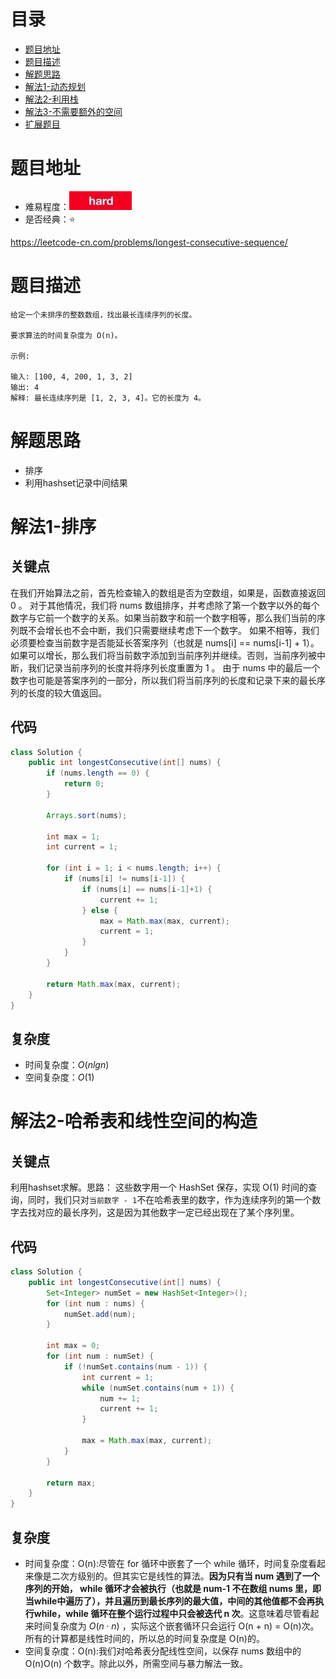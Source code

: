 # 目录
* [题目地址](#题目地址)
* [题目描述](#题目描述)
* [解题思路](#解题思路)
* [解法1-动态规划](#解法1-动态规划)
* [解法2-利用栈](#解法2-利用栈)
* [解法3-不需要额外的空间](#解法3-不需要额外的空间)
* [扩展题目](#扩展题目)


# 题目地址
- 难易程度：![hard.jpg](../../.images/hard.jpg)
- 是否经典：⭐️

https://leetcode-cn.com/problems/longest-consecutive-sequence/

# 题目描述
```
给定一个未排序的整数数组，找出最长连续序列的长度。

要求算法的时间复杂度为 O(n)。

示例:

输入: [100, 4, 200, 1, 3, 2]
输出: 4
解释: 最长连续序列是 [1, 2, 3, 4]。它的长度为 4。
```


# 解题思路
- 排序
- 利用hashset记录中间结果


# 解法1-排序
## 关键点
在我们开始算法之前，首先检查输入的数组是否为空数组，如果是，函数直接返回 0 。
对于其他情况，我们将 nums 数组排序，并考虑除了第一个数字以外的每个数字与它前一个数字的关系。如果当前数字和前一个数字相等，那么我们当前的序列既不会增长也不会中断，我们只需要继续考虑下一个数字。
如果不相等，我们必须要检查当前数字是否能延长答案序列（也就是 nums[i] == nums[i-1] + 1）。如果可以增长，那么我们将当前数字添加到当前序列并继续。否则，当前序列被中断，我们记录当前序列的长度并将序列长度重置为 1 。
由于 nums 中的最后一个数字也可能是答案序列的一部分，所以我们将当前序列的长度和记录下来的最长序列的长度的较大值返回。

## 代码
```Java
class Solution {
    public int longestConsecutive(int[] nums) {
        if (nums.length == 0) {
            return 0;
        }

        Arrays.sort(nums);

        int max = 1;
        int current = 1;

        for (int i = 1; i < nums.length; i++) {
            if (nums[i] != nums[i-1]) {
                if (nums[i] == nums[i-1]+1) {
                    current += 1;
                } else {
                    max = Math.max(max, current);
                    current = 1;
                }
            }
        }

        return Math.max(max, current);
    }
}
```

## 复杂度
- 时间复杂度：$O(nlgn)$
- 空间复杂度：$O(1)$


# 解法2-哈希表和线性空间的构造
## 关键点
利用hashset求解。思路：
这些数字用一个 HashSet 保存，实现 O(1) 时间的查询，同时，我们只对`当前数字 - 1`不在哈希表里的数字，作为连续序列的第一个数字去找对应的最长序列，这是因为其他数字一定已经出现在了某个序列里。


## 代码
```Java
class Solution {
    public int longestConsecutive(int[] nums) {
        Set<Integer> numSet = new HashSet<Integer>();
        for (int num : nums) {
            numSet.add(num);
        }

        int max = 0;
        for (int num : numSet) {
            if (!numSet.contains(num - 1)) {
                int current = 1;
                while (numSet.contains(num + 1)) {
                    num += 1;
                    current += 1;
                }

                max = Math.max(max, current);
            }
        }

        return max;
    }
}
```


## 复杂度
- 时间复杂度：O(n):尽管在 for 循环中嵌套了一个 while 循环，时间复杂度看起来像是二次方级别的。但其实它是线性的算法。**因为只有当 num 遇到了一个序列的开始， while 循环才会被执行（也就是 num-1 不在数组 nums 里，即当while中遍历了），并且遍历到最长序列的最大值，中间的其他值都不会再执行while，while 循环在整个运行过程中只会被迭代 n 次**。这意味着尽管看起来时间复杂度为 $O(n \cdot n)$ ，实际这个嵌套循环只会运行 O(n + n) = O(n)次。所有的计算都是线性时间的，所以总的时间复杂度是 O(n)的。
- 空间复杂度：O(n):我们对哈希表分配线性空间，以保存 nums 数组中的 O(n)O(n) 个数字。除此以外，所需空间与暴力解法一致。

